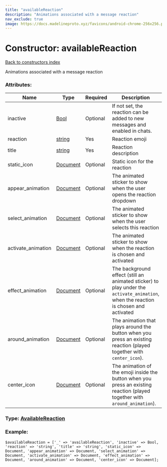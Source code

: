 ```yaml
---
title: "availableReaction"
description: "Animations associated with a message reaction"
nav_exclude: true
image: https://docs.madelineproto.xyz/favicons/android-chrome-256x256.png
---
```

# Constructor: availableReaction  
[Back to constructors index](/API_docs/constructors/index.html)



Animations associated with a message reaction

### Attributes:

| Name     |    Type       | Required | Description |
|----------|---------------|----------|-------------|
|inactive|[Bool](/API_docs/types/Bool.html) | Optional|If not set, the reaction can be added to new messages and enabled in chats.|
|reaction|[string](/API_docs/types/string.html) | Yes|Reaction emoji|
|title|[string](/API_docs/types/string.html) | Yes|Reaction description|
|static\_icon|[Document](/API_docs/types/Document.html) | Optional|Static icon for the reaction|
|appear\_animation|[Document](/API_docs/types/Document.html) | Optional|The animated sticker to show when the user opens the reaction dropdown|
|select\_animation|[Document](/API_docs/types/Document.html) | Optional|The animated sticker to show when the user selects this reaction|
|activate\_animation|[Document](/API_docs/types/Document.html) | Optional|The animated sticker to show when the reaction is chosen and activated|
|effect\_animation|[Document](/API_docs/types/Document.html) | Optional|The background effect (still an animated sticker) to play under the `activate_animation`, when the reaction is chosen and activated|
|around\_animation|[Document](/API_docs/types/Document.html) | Optional|The animation that plays around the button when you press an existing reaction (played together with `center_icon`).|
|center\_icon|[Document](/API_docs/types/Document.html) | Optional|The animation of the emoji inside the button when you press an existing reaction (played together with `around_animation`).|



### Type: [AvailableReaction](/API_docs/types/AvailableReaction.html)


### Example:

```
$availableReaction = ['_' => 'availableReaction', 'inactive' => Bool, 'reaction' => 'string', 'title' => 'string', 'static_icon' => Document, 'appear_animation' => Document, 'select_animation' => Document, 'activate_animation' => Document, 'effect_animation' => Document, 'around_animation' => Document, 'center_icon' => Document];
```  
